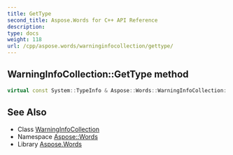 ```yaml
---
title: GetType
second_title: Aspose.Words for C++ API Reference
description: 
type: docs
weight: 118
url: /cpp/aspose.words/warninginfocollection/gettype/
---
```

## WarningInfoCollection::GetType method




```cpp
virtual const System::TypeInfo & Aspose::Words::WarningInfoCollection::GetType() const override
```

## See Also

* Class [WarningInfoCollection](../)
* Namespace [Aspose::Words](../../)
* Library [Aspose.Words](../../../)
